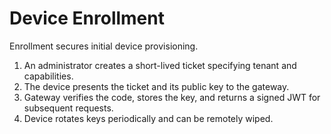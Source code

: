 # Device Enrollment

Enrollment secures initial device provisioning.

1. An administrator creates a short-lived ticket specifying tenant and capabilities.
2. The device presents the ticket and its public key to the gateway.
3. Gateway verifies the code, stores the key, and returns a signed JWT for subsequent requests.
4. Device rotates keys periodically and can be remotely wiped.
